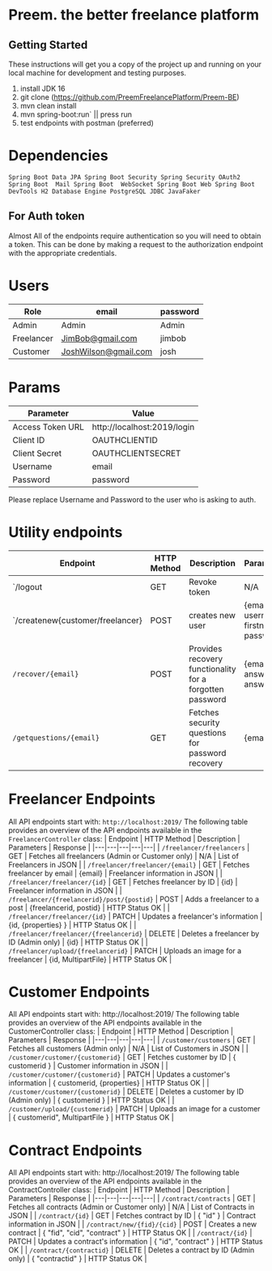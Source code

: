 # Preem. the better freelance platform

## Getting Started
These instructions will get you a copy of the project up and running on your local machine for development and testing purposes.

1. install JDK 16
3. git clone (https://github.com/PreemFreelancePlatform/Preem-BE)
4. mvn clean install
5. mvn spring-boot:run` || press run
6. test endpoints with postman (preferred)

# Dependencies 
``
Spring Boot Data JPA
Spring Boot Security
Spring Security OAuth2
Spring Boot  Mail
Spring Boot  WebSocket
Spring Boot Web
Spring Boot DevTools
H2 Database Engine
PostgreSQL JDBC
JavaFaker
``

## For Auth token
Almost All of the endpoints require authentication so you will need to obtain a token. This can be done by making a request to the authorization endpoint with the appropriate credentials.

# Users
| Role              |      email            |   password    |
| ----------------- | ---------------------- |  ----------    |
| Admin           |     Admin             |  Admin   |
| Freelancer     | JimBob@gmail.com       |  jimbob  |
| Customer        | JoshWilson@gmail.com  |  josh |

# Params
| Parameter         | Value                  |
| ----------------- | ---------------------- |
| Access Token URL  | http://localhost:2019/login |
| Client ID         | OAUTHCLIENTID          |
| Client Secret     | OAUTHCLIENTSECRET      |
| Username          | email                  |
| Password          | password               |

Please replace Username and Password to the user who is asking to auth.

# Utility endpoints
| Endpoint | HTTP Method | Description | Parameters | Response |
|---|---|---|---|---|
| `/logout | GET | Revoke token | N/A | HTTP Status OK |
| `/createnew{customer/freelancer} |POST| creates new user | {email, username, firstname, password} | HTTP Status CREATED |
| `/recover/{email}` | POST | Provides recovery functionality for a forgotten password | {email, answer1, answer2} | Bot sends temp info if correct |
| `/getquestions/{email}` | GET | Fetches security questions for password recovery | {email} | Customer or Freelancer security questions |

# Freelancer Endpoints 
All API endpoints start with: `http://localhost:2019/`
The following table provides an overview of the API endpoints available in the `FreelancerController` class:
| Endpoint | HTTP Method | Description | Parameters | Response |
|---|---|---|---|---|
| `/freelancer/freelancers` | GET | Fetches all freelancers (Admin or Customer only) | N/A | List of Freelancers in JSON |
| `/freelancer/freelancer/{email}` | GET | Fetches freelancer by email | {email} | Freelancer information in JSON |
| `/freelancer/freelancer/{id}` | GET | Fetches freelancer by ID | {id} | Freelancer information in JSON |
| `/freelancer/{freelancerid}/post/{postid}` | POST | Adds a freelancer to a post | {freelancerid, postid} | HTTP Status OK |
| `/freelancer/freelancer/{id}` | PATCH | Updates a freelancer's information | {id, {properties} } | HTTP Status OK |
| `/freelancer/freelancer/{freelancerid}` | DELETE | Deletes a freelancer by ID (Admin only) | {id} | HTTP Status OK |
| `/freelancer/upload/{freelancerid}` | PATCH | Uploads an image for a freelancer | {id, MultipartFile} | HTTP Status OK |

# Customer Endpoints 
All API endpoints start with: http://localhost:2019/
The following table provides an overview of the API endpoints available in the CustomerController class:
| Endpoint | HTTP Method | Description | Parameters | Response |
|---|---|---|---|---|
| `/customer/customers` | GET | Fetches all customers (Admin only) | N/A | List of Customers in JSON |
| `/customer/customer/{customerid}` | GET | Fetches customer by ID | { customerid } | Customer information in JSON |
| `/customer/customer/{customerid}` | PATCH | Updates a customer's information | { customerid, {properties} | HTTP Status OK |
| `/customer/customer/{customerid}` | DELETE | Deletes a customer by ID (Admin only) | { customerid } | HTTP Status OK |
| `/customer/upload/{customerid}` | PATCH | Uploads an image for a customer | { customerid", MultipartFile } | HTTP Status OK |

 # Contract Endpoints
All API endpoints start with: http://localhost:2019/
The following table provides an overview of the API endpoints available in the ContractController class:
| Endpoint | HTTP Method | Description | Parameters | Response |
|---|---|---|---|---|
| `/contract/contracts` | GET | Fetches all contracts (Admin or Customer only) | N/A | List of Contracts in JSON |
| `/contract/{id}` | GET | Fetches contract by ID | { "id" } | Contract information in JSON |
| `/contract/new/{fid}/{cid}` | POST | Creates a new contract | { "fid", "cid", "contract" } | HTTP Status OK |
| `/contract/{id}` | PATCH | Updates a contract's information | { "id", "contract" } | HTTP Status OK |
| `/contract/{contractid}` | DELETE | Deletes a contract by ID (Admin only) | { "contractid" } | HTTP Status OK |










